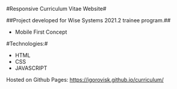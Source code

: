 #Responsive Curriculum Vitae Website#

##Project developed for Wise Systems 2021.2 trainee program.##

- Mobile First Concept

#Technologies:#
- HTML
- CSS
- JAVASCRIPT

Hosted on Github Pages: https://igorovisk.github.io/curriculum/



